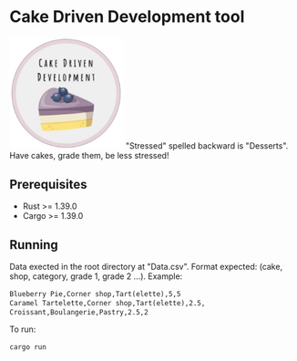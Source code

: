 # Cake Driven Development tool
<img src="/images/logo.png" width="200" /> 
"Stressed" spelled backward is "Desserts". Have cakes, grade them, be less stressed!

## Prerequisites
* Rust >= 1.39.0
* Cargo >= 1.39.0

## Running
Data exected in the root directory at "Data.csv".
Format expected: (cake, shop, category, grade 1, grade 2 ...). Example: 
```
Blueberry Pie,Corner shop,Tart(elette),5,5
Caramel Tartelette,Corner shop,Tart(elette),2.5,
Croissant,Boulangerie,Pastry,2.5,2
```
To run: 
```
cargo run
```
